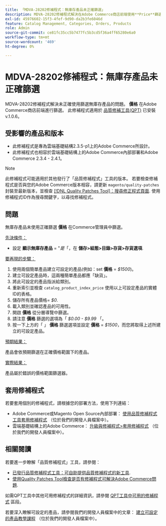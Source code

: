 ```yaml
---
title: 「MDVA-28202修補程式：無庫存產品未正確篩選」
description: MDVA-28202修補程式解決在Adobe Commerce商店前端使用**Price**篩選條件未正確篩選無存貨產品的問題。 安裝[Quality Patches Tool (QPT)](https://devdocs.magento.com/guides/v2.4/comp-mgr/patching.html#mqp) v.1.0.6後，即可使用此修補程式。
exl-id: 45976602-15f3-4fef-9d90-da2b3fe6046d
feature: Catalog Management, Categories, Orders, Products
role: Admin
source-git-commit: ce81fc35cc5b7477fc5b3cd5f36a4ff65280e6a0
workflow-type: tm+mt
source-wordcount: '469'
ht-degree: 0%

---
```


# MDVA-28202修補程式：無庫存產品未正確篩選

MDVA-28202修補程式解決未正確使用篩選無庫存產品的問題。 **價格** 在Adobe Commerce商店前端進行篩選。 此修補程式適用於 [品質修補工具(QPT)](https://devdocs.magento.com/guides/v2.4/comp-mgr/patching.html#mqp) 已安裝v.1.0.6。

## 受影響的產品和版本

* 此修補程式是專為雲端基礎結構2.3.5-p1上的Adobe Commerce所設計。
* 此修補程式也相容於雲端基礎結構上的Adobe Commerce內部部署和Adobe Commerce 2.3.4 - 2.4.1。

>[!NOTE]
>
>此修補程式可能適用於其他發行了「品質修補程式」工具的版本。 若要檢查修補程式是否與您的Adobe Commerce版本相容，請更新 `magento/quality-patches` 封裝至最新版本，並檢查 [[!DNL Quality Patches Tool]：搜尋修正程式頁面](https://devdocs.magento.com/quality-patches/tool.html#patch-grid). 使用修補程式ID作為搜尋關鍵字，以尋找修補程式。

## 問題

無庫存產品未使用正確篩選 **價格** 在Commerce管理員中篩選。

<u>先決條件：</u>

* 設定 **顯示無庫存產品** = &quot;*是*「，在 **儲存>組態>目錄>存貨>存貨選項**.

<u>要再現的步驟：</u>

1. 使用兩個簡單產品建立可設定的產品(例如：set **價格** = *$1500*)。
1. 建立可設定產品時，這兩種簡單產品都應「缺貨」。
1. 將此可設定的產品指派給類別。
1. 重新索引並檢查 `catalog_product_index_price` 使用以上可設定產品的實體ID的表格。
1. 儲存所有產品價格= *$0*.
1. 載入類別並確認產品的可用性。
1. 開啟 **價格** 從分層導覽中篩選。
1. 請注意 **價格** 篩選的選項為「 *$0.00 - $9.99* 「。
1. 按一下上方的「 」 **價格** 篩選選項並設定 **價格** = *$1500*，而您將取得上述所建立的可設定產品。

<u>預期結果：</u>

產品會依預期篩選在正確價格範圍下的產品。

<u>實際結果：</u>

產品屬於錯誤的價格範圍篩選器。

## 套用修補程式

若要套用個別的修補程式，請根據您的部署方法，使用下列連結：

* Adobe Commerce或Magento Open Source內部部署： [使用品質修補程式工具套用修補程式](https://devdocs.magento.com/guides/v2.4/comp-mgr/patching/mqp.html) （位於我們的開發人員檔案中）。
* 雲端基礎結構上的Adobe Commerce： [升級與修補程式>套用修補程式](https://devdocs.magento.com/cloud/project/project-patch.html) （位於我們的開發人員檔案中）。

## 相關閱讀

若要進一步瞭解「品質修補程式」工具，請參閱：

* [已發行品質修補程式工具：可自助提供品質修補程式的新工具](/help/announcements/adobe-commerce-announcements/magento-quality-patches-released-new-tool-to-self-serve-quality-patches.md).
* [使用Quality Patches Tool檢查是否有修補程式可解決Adobe Commerce問題](/help/support-tools/patches-available-in-qpt-tool/check-patch-for-magento-issue-with-magento-quality-patches.md).

如需QPT工具中其他可用修補程式的詳細資訊，請參閱 [QPT工具中可用的修補程式](https://support.magento.com/hc/en-us/sections/360010506631-Patches-available-in-QPT-tool-) 區段。

若要深入瞭解可設定的產品，請參閱我們的開發人員檔案中的文章： [建立可設定的產品教學課程](https://devdocs.magento.com/guides/v2.4/rest/tutorials/configurable-product/config-product-intro.html) （位於我們的開發人員檔案中）。
